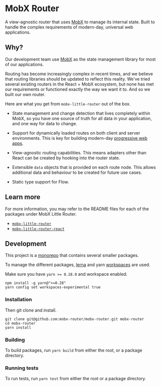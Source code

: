 # MobX Router

A view-agnostic router that uses [MobX](https://mobx.js.org/) to manage its internal state. Built
to handle the complex requirements of modern-day, universal web applications.

## Why?

Our development team use [MobX](https://mobx.js.org) as the state management library for most of our
applications.

Routing has become increasingly complex in recent times, and we believe that routing libraries should
be updated to reflect this reality. We've tried several existing routers in the React + MobX ecosystem, but
none has met our requirements or functioned exactly the way we want it to. And so we built our own router.

Here are what you get from `mobx-little-router` out of the box.

- State management and change detection that lives completely within MobX, so you have one source of
  truth for all data in your application, and one way for data to change.

- Support for dynamically loaded routes on both client and server environments. This is key for
  building modern-day [progressive web apps](https://developers.google.com/web/progressive-web-apps/).

- View-agnostic routing capabilities. This means adapters other than React can be created by hooking
  into the router state.

- Extensible `data` objects that is provided on each route node. This allows additional data and
  behaviour to be created for future use cases.

- Static type support for Flow.

## Learn more

For more information, you may refer to the README files for each of the packages under MobX Little Router.

- [`mobx-little-router`](./packages/mobx-little-router)
- [`mobx-little-router-react`](./packages/mobx-little-router-react)

## Development

This project is a [monorepo](http://www.drmaciver.com/2016/10/why-you-should-use-a-single-repository-for-all-your-companys-projects/)
that contains several smaller packages.

To manage the different packages, [lerna](https://lernajs.io/)
and yarn [workspaces](https://yarnpkg.com/blog/2017/08/02/introducing-workspaces/) are used.

Make sure you have `yarn >= 0.28.0` and workspace enabled.

```
npm install -g yarn@">=0.28"
yarn config set workspaces-experimental true
```

### Installation

Then git clone and install.

```
git clone git@github.com:mobx-router/mobx-router.git mobx-router
cd mobx-router
yarn install
```

### Building

To build packages, run `yarn build` from either the root, or a package directory.

### Running tests

To run tests, run `yarn test` from either the root or a package directory.
